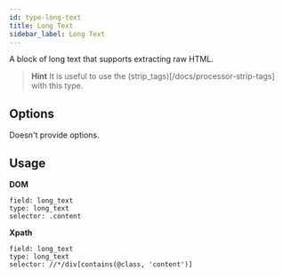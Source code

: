 ```yaml
---
id: type-long-text
title: Long Text
sidebar_label: Long Text
---
```


A block of long text that supports extracting raw HTML.

> **Hint**
> It is useful to use the (strip_tags)[/docs/processor-strip-tags] with this type.

## Options

Doesn't provide options.

## Usage

**DOM**
```
field: long_text
type: long_text
selector: .content
```

**Xpath**
```
field: long_text
type: long_text
selector: //*/div[contains(@class, 'content')]
```
